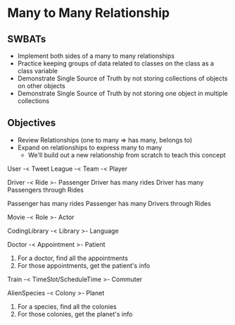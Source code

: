 Many to Many Relationship
===

## SWBATs
- Implement both sides of a many to many relationships
- Practice keeping groups of data related to classes on the class as a class variable
- Demonstrate Single Source of Truth by not storing collections of objects on other objects
- Demonstrate Single Source of Truth by not storing one object in multiple collections


## Objectives
- Review Relationships (one to many => has many, belongs to)
- Expand on relationships to express many to many
  - We'll build out a new relationship from scratch to teach this concept

User -< Tweet
League -< Team -< Player  

Driver -< Ride >- Passenger 
Driver has many rides
Driver has many Passengers through Rides

Passenger has many rides
Passenger has many Drivers through Rides

Movie -< Role >- Actor

CodingLibrary -< Library >- Language

Doctor -< Appointment >- Patient
1. For a doctor, find all the appointments
2. For those appointments, get the patient's info

Train -< TimeSlot/ScheduleTime >-  Commuter

AlienSpecies -< Colony >- Planet
1. For a species, find all the colonies
2. For those colonies, get the planet's info
